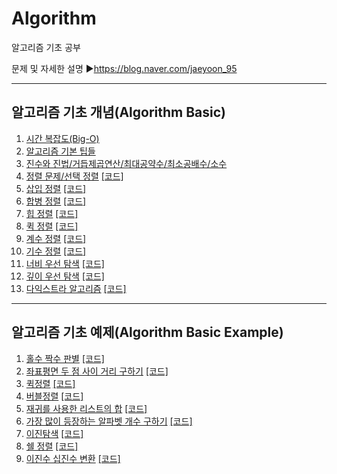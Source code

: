 # Algorithm
알고리즘 기초 공부

문제 및 자세한 설명
▶https://blog.naver.com/jaeyoon_95   

- - -
## 알고리즘 기초 개념(Algorithm Basic)
1. [시간 복잡도(Big-O)](https://blog.naver.com/jaeyoon_95/222227998443)
2. [알고리즘 기본 팁들](https://blog.naver.com/jaeyoon_95/222229444962)
3. [진수와 진법/거듭제곱연산/최대공약수/최소공배수/소수](https://blog.naver.com/jaeyoon_95/222248153848)
4. [정렬 문제/선택 정렬](https://blog.naver.com/jaeyoon_95/222268752780)  [[코드]](https://github.com/jaeyun95/Algorithm/blob/master/basic_code/select_sort.py)
5. [삽입 정렬](https://blog.naver.com/jaeyoon_95/222269820546)  [[코드]](https://github.com/jaeyun95/Algorithm/blob/master/basic_code/insertion_sort.py)
6. [합병 정렬](https://blog.naver.com/jaeyoon_95/222269929064)  [[코드]](https://github.com/jaeyun95/Algorithm/blob/master/basic_code/merge_sort.py)
7. [힙 정렬](https://blog.naver.com/jaeyoon_95/222270874346)  [[코드]](https://github.com/jaeyun95/Algorithm/blob/master/basic_code/heap_sort.py)
8. [퀵 정렬](https://blog.naver.com/jaeyoon_95/222272546376)  [[코드]](https://github.com/jaeyun95/Algorithm/blob/master/basic_code/heap_sort.py)
9. [계수 정렬](https://blog.naver.com/jaeyoon_95/222277827989)  [[코드]](https://github.com/jaeyun95/Algorithm/blob/master/basic_code/counting_sort.py)
10. [기수 정렬](https://blog.naver.com/jaeyoon_95/222277879488)  [[코드]](https://github.com/jaeyun95/Algorithm/blob/master/basic_code/radix_sort.py)
11. [너비 우선 탐색](https://blog.naver.com/jaeyoon_95/222295308676)  [[코드]](https://github.com/jaeyun95/Algorithm/blob/master/basic_code/bfs.py)
12. [깊이 우선 탐색](https://blog.naver.com/jaeyoon_95/222295331645)  [[코드]](https://github.com/jaeyun95/Algorithm/blob/master/basic_code/dfs.py)
13. [다익스트라 알고리즘](https://blog.naver.com/jaeyoon_95/222296289286)  [[코드]](https://github.com/jaeyun95/Algorithm/blob/master/basic_code/dijkstra.py)

- - -
## 알고리즘 기초 예제(Algorithm Basic Example)
1. [홀수 짝수 판별](https://blog.naver.com/jaeyoon_95/221691259800)  [[코드]](https://github.com/jaeyun95/Algorithm/blob/master/code/day01.py)
2. [좌표평면 두 점 사이 거리 구하기](https://blog.naver.com/jaeyoon_95/221691265343)  [[코드]](https://github.com/jaeyun95/Algorithm/blob/master/code/day02.py)
3. [퀵정렬](https://blog.naver.com/jaeyoon_95/221691282323)  [[코드]](https://github.com/jaeyun95/Algorithm/blob/master/code/day03.py)
4. [버블정렬](https://blog.naver.com/jaeyoon_95/221692194905)  [[코드]](https://github.com/jaeyun95/Algorithm/blob/master/code/day04.py)
5. [재귀를 사용한 리스트의 합](https://blog.naver.com/jaeyoon_95/221693262442)  [[코드]](https://github.com/jaeyun95/Algorithm/blob/master/code/day05.py)
6. [가장 많이 등장하는 알파벳 개수 구하기](https://blog.naver.com/jaeyoon_95/221694309817)  [[코드]](https://github.com/jaeyun95/Algorithm/blob/master/code/day06.py)
7. [이진탐색](https://blog.naver.com/jaeyoon_95/221698971929)  [[코드]](https://github.com/jaeyun95/Algorithm/blob/master/code/day07.py)
8. [쉘 정렬](https://blog.naver.com/jaeyoon_95/221737261452)  [[코드]](https://github.com/jaeyun95/Algorithm/blob/master/code/day08.py)
9. [이진수 십진수 변환](https://blog.naver.com/jaeyoon_95/221753032789)  [[코드]](https://github.com/jaeyun95/Algorithm/blob/master/code/day08.py)

